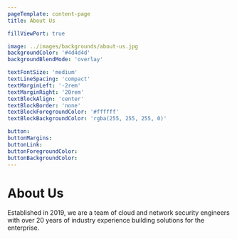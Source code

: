 ```yaml
---
pageTemplate: content-page
title: About Us

fillViewPort: true

image: ../images/backgrounds/about-us.jpg
backgroundColor: '#4d4d4d'
backgroundBlendMode: 'overlay'

textFontSize: 'medium'
textLineSpacing: 'compact'
textMarginLeft: '-2rem'
textMarginRight: '20rem'
textBlockAlign: 'center'
textBlockBorder: 'none'
textBlockForegroundColor: '#ffffff'
textBlockBackgroundColor: 'rgba(255, 255, 255, 0)'

button:
buttonMargins:
buttonLink:
buttonForegroundColor:
buttonBackgroundColor:
---
```


# About Us

Established in 2019, we are a team of cloud and network security engineers with over 20 years of industry experience building solutions for the enterprise.
